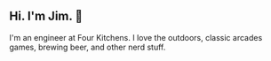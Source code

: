 ## Hi. I'm Jim. 👋
I'm an engineer at Four Kitchens. I love the outdoors, classic arcades games, brewing beer, and other nerd stuff.
